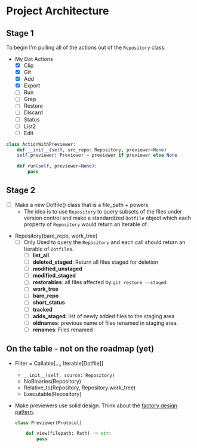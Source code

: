 # Project Architecture

## Stage 1

To begin I'm pulling all of the actions out of the `Repository` class.

- My Dot Actions
    - [X] Clip
    - [X] Git
    - [X] Add
    - [X] Export
    - [ ] Run
    - [ ] Grep
    - [ ] Restore
    - [ ] Discard
    - [ ] Status
    - [ ] List2
    - [ ] Edit

```python
class ActionWithPreviewer:
    def __init__(self, src_repo: Repository, previewer=None)
    self.previewer: Previewer = previewer if previewer else None

    def run(self, previewer=None):
        pass
```

## Stage 2

- [ ] Make a new Dotfile() class that is a file_path + powers
    - The idea is to use `Repository` to query subsets of the files under
      version control and make a standardized `Dotfile` object which each
      property of `Repository` would return an Iterable of.

- Repository(bare_repo, work_tree)
    - [ ] Only Used to query the `Repository` and each call should return an
      Iterable of `Dotfile`s.
        - [ ] **list_all**
        - [ ] **deleted_staged**: Return all files staged for deletion
        - [ ] **modified_unstaged**
        - [ ] **modified_staged**
        - [ ] **restorables**: all files affected by `git restore --staged`.
        - [ ] **work_tree**
        - [ ] **bare_repo**
        - [ ] **short_status**
        - [ ] **tracked**
        - [ ] **adds_staged**: list of newly added files to the staging area
        - [ ] **oldnames**: previous name of files renamed in staging area.
        - [ ] **renames**: Files renamed

## On the table - not on the roadmap (yet)

- Filter = Callable[..., Iterable[Dotfile]]
    - `__init__(self, source: Repository)`
    - NoBinaries(Repository)
    - Relative_to(Repository, Repository.work_tree)
    - Executable(Repository)


- Make previewers use solid design. Think about the [factory design
  pattern][factory].

    ```python
    class Previewer(Protocol)

        def view(filepath: Path) -> str:
            pass
    ```


[factory]: <https://www.geeksforgeeks.org/factory-method-python-design-patterns/>
"Factory Method - Python Design Patterns @ GeeksforGeeks"
